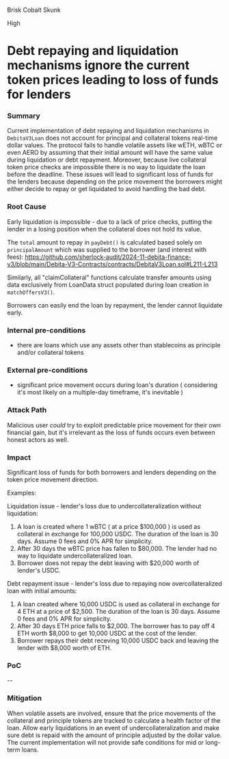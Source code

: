 Brisk Cobalt Skunk

High

# Debt repaying and liquidation mechanisms ignore the current token prices leading to loss of funds for lenders

### Summary

Current implementation of debt repaying and liquidation mechanisms in `DebitaV3Loan` does not account for principal and collateral tokens real-time dollar values. The protocol fails to handle volatile assets like wETH, wBTC or even AERO by assuming that their initial amount will have the same value during liquidation or debt repayment. Moreover, because live collateral token price checks are impossible there is no way to liquidate the loan before the deadline. These issues will lead to significant loss of funds for the lenders because depending on the price movement the borrowers might either decide to repay or get liquidated to avoid handling the bad debt. 

### Root Cause

Early liquidation is impossible - due to a lack of price checks, putting the lender in a losing position when the collateral does not hold its value. 

The `total` amount to repay in `payDebt()` is calculated based solely on `principalAmount` which was supplied to the borrower (and interest with fees):
https://github.com/sherlock-audit/2024-11-debita-finance-v3/blob/main/Debita-V3-Contracts/contracts/DebitaV3Loan.sol#L211-L213

Similarly, all "claimCollateral" functions calculate transfer amounts using data exclusively from LoanData struct populated during loan creation in `matchOffersV3()`. 

Borrowers can easily end the loan by repayment, the lender cannot liquidate early.

### Internal pre-conditions

- there are loans which use any assets other than stablecoins as principle and/or collateral tokens


### External pre-conditions

- significant price movement occurs during loan's duration ( considering it's most likely on a multiple-day timeframe, it's inevitable )


### Attack Path

Malicious user *could* try to exploit predictable price movement for their own financial gain, but it's irrelevant as the loss of funds occurs even between honest actors as well.

### Impact

Significant loss of funds for both borrowers and lenders depending on the token price movement direction. 

Examples:

Liquidation issue - lender's loss due to undercollateralization without liquidation:
1. A loan is created where 1 wBTC ( at a price $100,000 ) is used as collateral in exchange for 100,000 USDC. The duration of the loan is 30 days. Assume 0 fees and 0% APR for simplicity.
2. After 30 days the wBTC price has fallen to $80,000. The lender had no way to liquidate undercollateralized loan.
3. Borrower does not repay the debt leaving with $20,000 worth of lender's USDC.

Debt repayment issue - lender's loss due to repaying now overcollateralized loan with initial amounts:
1. A loan created where 10,000 USDC is used as collateral in exchange for 4 ETH at a price of $2,500. The duration of the loan is 30 days. Assume 0 fees and 0% APR for simplicity.
2. After 30 days ETH price falls to $2,000. The borrower has to pay off 4 ETH worth $8,000 to get 10,000 USDC at the cost of the lender.
3. Borrower repays their debt receving 10,000 USDC back and leaving the lender with $8,000 worth of ETH.

### PoC

--

### Mitigation

When volatile assets are involved, ensure that the price movements of the collateral and principle tokens are tracked to calculate a health factor of the loan. Allow early liquidations in an event of undercollateralization and make sure debt is repaid with the amount of principle adjusted by the dollar value. The current implementation will not provide safe conditions for mid or long-term loans.